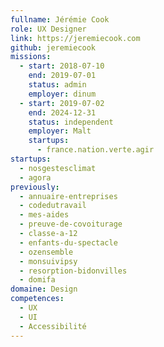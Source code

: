 ```yaml
---
fullname: Jérémie Cook
role: UX Designer
link: https://jeremiecook.com
github: jeremiecook
missions:
  - start: 2018-07-10
    end: 2019-07-01
    status: admin
    employer: dinum
  - start: 2019-07-02
    end: 2024-12-31
    status: independent
    employer: Malt
    startups:
      - france.nation.verte.agir
startups:
  - nosgestesclimat
  - agora
previously:
  - annuaire-entreprises
  - codedutravail
  - mes-aides
  - preuve-de-covoiturage
  - classe-a-12
  - enfants-du-spectacle
  - ozensemble
  - monsuivipsy
  - resorption-bidonvilles
  - domifa
domaine: Design
competences:
  - UX
  - UI
  - Accessibilité
---
```

